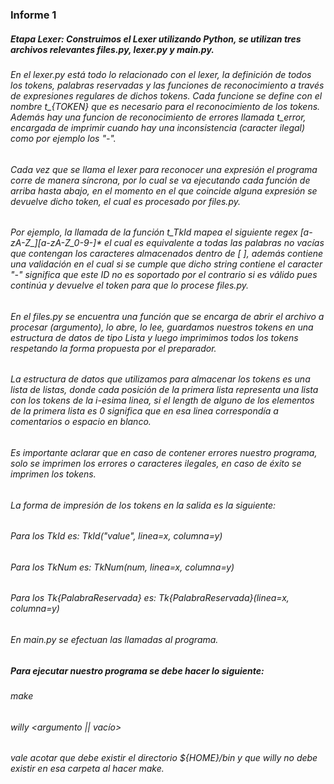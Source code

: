 ### Informe 1

##### Etapa Lexer: Construimos el Lexer utilizando Python, se utilizan tres archivos relevantes files.py, lexer.py y main.py.

###### En el lexer.py está todo lo relacionado con el lexer, la definición de todos los tokens, palabras reservadas y las funciones de reconocimiento a través de expresiones regulares de dichos tokens. Cada funcione se define con el nombre t_{TOKEN} que es necesario para el reconocimiento de los tokens. Además hay una funcion de reconocimiento de errores llamada t_error, encargada de imprimir cuando hay una inconsistencia (caracter ilegal) como por ejemplo los "-".

###### Cada vez que se llama el lexer para reconocer una expresión el programa corre de manera síncrona, por lo cual se va ejecutando cada función de arriba hasta abajo, en el momento en el que coincide alguna expresión se devuelve dicho token, el cual es procesado por files.py.

###### Por ejemplo, la llamada de la función t_TkId mapea el siguiente regex [a-zA-Z_][a-zA-Z_0-9\-]* el cual es equivalente a todas las palabras no vacías que contengan los caracteres almacenados dentro de [ ], además contiene una validación en el cual si se cumple que dicho string contiene el caracter "-" significa que este ID no es soportado por el contrario si es válido pues continúa y devuelve el token para que lo procese files.py.

###### En el files.py se encuentra una función que se encarga de abrir el archivo a procesar (argumento), lo abre, lo lee, guardamos nuestros tokens en una estructura de datos de tipo Lista y luego imprimimos todos los tokens respetando la forma propuesta por el preparador.

###### La estructura de datos que utilizamos para almacenar los tokens es una lista de listas, donde cada posición de la primera lista representa una lista con los tokens de la i-esima linea, si el length de alguno de los elementos de la primera lista es 0 significa que en esa linea correspondía a comentarios o espacio en blanco.

###### Es importante aclarar que en caso de contener errores nuestro programa, solo se imprimen los errores o caracteres ilegales, en caso de éxito se imprimen los tokens.

###### La forma de impresión de los tokens en la salida es la siguiente:
###### Para los TkId es: TkId("value", linea=x, columna=y)
###### Para los TkNum es: TkNum(num, linea=x, columna=y)
###### Para los Tk{PalabraReservada} es: Tk{PalabraReservada}(linea=x, columna=y)

###### En main.py se efectuan las llamadas al programa.

##### Para ejecutar nuestro programa se debe hacer lo siguiente:
###### make
###### willy <argumento || vacío>
###### vale acotar que debe existir el directorio ${HOME}/bin y que willy no debe existir en esa carpeta al hacer make.